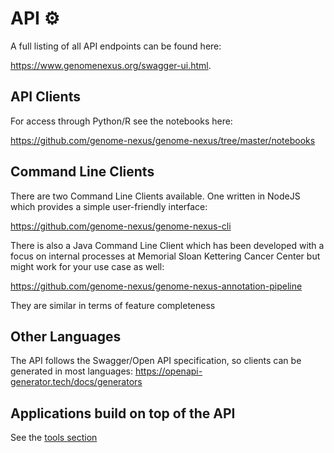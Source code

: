 # API ⚙️
A full listing of all API endpoints can be found here:

https://www.genomenexus.org/swagger-ui.html.

## API Clients
For access through Python/R see the notebooks here:

https://github.com/genome-nexus/genome-nexus/tree/master/notebooks

## Command Line Clients
There are two Command Line Clients available. One written in NodeJS which provides a simple user-friendly interface:

https://github.com/genome-nexus/genome-nexus-cli

There is also a Java Command Line Client which has been developed with a focus on internal processes at Memorial Sloan Kettering Cancer Center but might work for your use case as well:

https://github.com/genome-nexus/genome-nexus-annotation-pipeline

They are similar in terms of feature completeness

## Other Languages

The API follows the Swagger/Open API specification, so clients can be generated in most languages: https://openapi-generator.tech/docs/generators

## Applications build on top of the API
See the [tools section](Tools.md)
